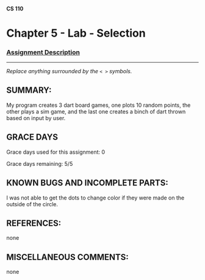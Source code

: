 #### CS 110
# Chapter 5 - Lab - Selection

### [Assignment Description](https://docs.google.com/document/d/1QfPsRfo1kZoQw4p0DhjxZskNfE0eLAV6Z6SgPSleDM4/edit?usp=sharing)

***

_Replace anything surrounded by the `< >` symbols._

## SUMMARY:
My program creates 3 dart board games, one plots 10 random points, the other plays a sim game, and the last one creates a binch of dart thrown based on input by user.

## GRACE DAYS
Grace days used for this assignment: 0

Grace days remaining: 5/5

## KNOWN BUGS AND INCOMPLETE PARTS:
 I was not able to get the dots to change color if they were made on the outside of the circle.

## REFERENCES:
none

## MISCELLANEOUS COMMENTS:
none